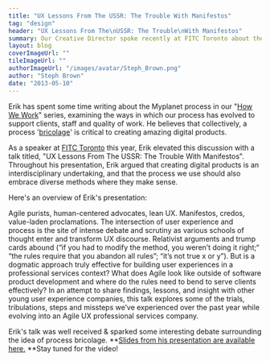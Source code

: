 ```yaml
---
title: "UX Lessons From The USSR: The Trouble With Manifestos"
tag: "design"
header: "UX Lessons From The\nUSSR: The Trouble\nWith Manifestos"
summary: Our Creative Director spoke recently at FITC Toronto about the intersection of user experience and process.
layout: blog
coverImageUrl: ""
tileImageUrl: ""
authorImageUrl: "/images/avatar/Steph_Brown.png"
author: "Steph Brown"
date: "2013-05-10"
---
```


Erik has spent some time writing about the Myplanet process in our "[How We Work](http://www.youredm.com/2013/05/13/daft-punks-random-access-memories-leaked/)" series, examining the ways in which our process has evolved to support clients, staff and quality of work. He believes that collectively, a process '[bricolage](http://en.wikipedia.org/wiki/Bricolage)' is critical to creating amazing digital products. 

As a speaker at [FITC Toronto](http://fitc.ca/event/to13/) this year, Erik elevated this discussion with a talk titled, "UX Lessons From The USSR: The Trouble With Manifestos". Throughout his presentation, Erik argued that creating digital products is an interdisciplinary undertaking, and that the process we use should also embrace diverse methods where they make sense.

Here's an overview of Erik's presentation:

Agile purists, human-centered advocates, lean UX. Manifestos, credos, value-laden proclamations. The intersection of user experience and process is the site of intense debate and scrutiny as various schools of thought enter and transform UX discourse. Relativist arguments and trump cards abound (“if you had to modify the method, you weren’t doing it right;“ “the rules require that you abandon all rules”; “it’s not true x or y”). But is a dogmatic approach truly effective for building user experiences in a professional services context? What does Agile look like outside of software product development and where do the rules need to bend to serve clients effectively? In an attempt to share findings, lessons, and insight with other young user experience companies, this talk explores some of the trials, tribulations, steps and missteps we’ve experienced over the past year while evolving into an Agile UX professional services company.

Erik's talk was well received  &amp; sparked some interesting debate surrounding the idea of process bricolage. **[Slides from his presentation are available here.](http://www.slideshare.net/MyplanetDigital/ux-lessons-from-the-ussr-the-trouble-with-manifestos) **Stay tuned for the video! 

 
